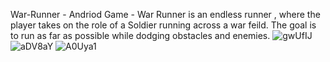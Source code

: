  War-Runner -
 Andriod Game - 
 War Runner is an endless runner , where the player takes on the role of a Soldier running across a war feild. The goal is to run as far as possible while dodging obstacles and enemies.
 ![gwUfIJ](https://github.com/user-attachments/assets/03902294-13f5-471c-9a5a-f334b0d6d8b1)
![aDV8aY](https://github.com/user-attachments/assets/0fac7533-60bc-468d-9fa2-0633fdeb28b9)
![A0Uya1](https://github.com/user-attachments/assets/5e8c38d6-4ac1-401f-91c5-06a9646b6585)
